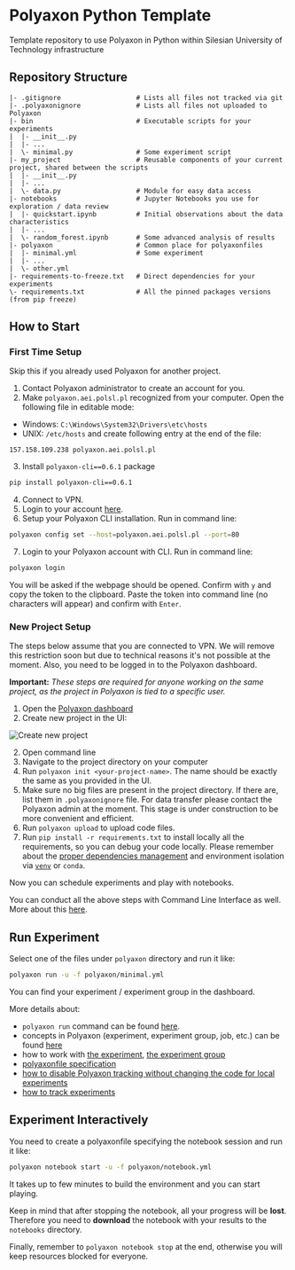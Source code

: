 # Polyaxon Python Template

Template repository to use Polyaxon in Python within Silesian University of Technology infrastructure

## Repository Structure

```plaintext
|- .gitignore                   # Lists all files not tracked via git
|- .polyaxonignore              # Lists all files not uploaded to Polyaxon
|- bin                          # Executable scripts for your experiments
|  |- __init__.py
|  |- ...
|  \- minimal.py                # Some experiment script
|- my_project                   # Reusable components of your current project, shared between the scripts
|  |- __init__.py
|  |- ...
|  \- data.py                   # Module for easy data access
|- notebooks                    # Jupyter Notebooks you use for exploration / data review
|  |- quickstart.ipynb          # Initial observations about the data characteristics
|  |- ...
|  \- random_forest.ipynb       # Some advanced analysis of results
|- polyaxon                     # Common place for polyaxonfiles
|  |- minimal.yml               # Some experiment
|  |- ...
|  \- other.yml
|- requirements-to-freeze.txt   # Direct dependencies for your experiments
\- requirements.txt             # All the pinned packages versions (from pip freeze)
```

## How to Start

### First Time Setup

Skip this if you already used Polyaxon for another project.

1. Contact Polyaxon administrator to create an account for you.
2. Make `polyaxon.aei.polsl.pl` recognized from your computer. Open the following file in editable mode:
  - Windows: `C:\Windows\System32\Drivers\etc\hosts`
  - UNIX: `/etc/hosts`
and create following entry at the end of the file:

```plaintext
157.158.109.238 polyaxon.aei.polsl.pl
```

3. Install `polyaxon-cli==0.6.1` package

```bash
pip install polyaxon-cli==0.6.1
```

4. Connect to VPN.
5. Login to your account [here](http://polyaxon.aei.polsl.pl/users/login/).
6. Setup your Polyaxon CLI installation. Run in command line:

```bash
polyaxon config set --host=polyaxon.aei.polsl.pl --port=80
```

7. Login to your Polyaxon account with CLI. Run in command line:

```bash
polyaxon login
```

You will be asked if the webpage should be opened. Confirm with `y` and copy the token to the clipboard. Paste the token into command line (no characters will appear) and confirm with `Enter`.

### New Project Setup

The steps below assume that you are connected to VPN. We will remove this restriction soon but due to technical reasons it's not possible at the moment. Also, you need to be logged in to the Polyaxon dashboard.

**Important:** *These steps are required for anyone working on the same project, as the project in Polyaxon is tied to a specific user.*

1. Open the [Polyaxon dashboard](http://polyaxon.aei.polsl.pl/app/)
2. Create new project in the UI:

![Create new project](https://user-images.githubusercontent.com/1897842/77849332-32a20480-71cb-11ea-973d-7ca3e60c4164.png)

2. Open command line
3. Navigate to the project directory on your computer
4. Run `polyaxon init <your-project-name>`. The name should be exactly the same as you provided in the UI.
5. Make sure no big files are present in the project directory. If there are, list them in `.polyaxonignore` file. For data transfer please contact the Polyaxon admin at the moment. This stage is under construction to be more convenient and efficient.
6. Run `polyaxon upload` to upload code files.
7. Run `pip install -r requirements.txt` to install locally all the requirements, so you can debug your code locally. Please remember about the [proper dependencies management](https://www.kennethreitz.org/essays/a-better-pip-workflow) and environment isolation via [`venv`](https://docs.python.org/3/tutorial/venv.html) or `conda`.

Now you can schedule experiments and play with notebooks.

You can conduct all the above steps with Command Line Interface as well. More about this [here](https://docs.polyaxon.com/references/polyaxon-cli/project/).

## Run Experiment

Select one of the files under `polyaxon` directory and run it like:

```bash
polyaxon run -u -f polyaxon/minimal.yml
```

You can find your experiment / experiment group in the dashboard.

More details about:

- `polyaxon run` command can be found [here](https://docs.polyaxon.com/references/polyaxon-cli/run/).
- concepts in Polyaxon (experiment, experiment group, job, etc.) can be found [here](https://docs.polyaxon.com/concepts/architecture/#polyaxon-concepts)
- how to work with [the experiment](https://docs.polyaxon.com/concepts/experiments/), [the experiment group](https://docs.polyaxon.com/concepts/experiment-groups-hyperparameters-optimization/)
- [polyaxonfile specification](https://docs.polyaxon.com/references/polyaxonfile-yaml-specification/)
- [how to disable Polyaxon tracking without changing the code for local experiments](https://docs.polyaxon.com/references/polyaxon-tracking-api/#disabling-polyaxon-tracking-without-changing-the-code)
- [how to track experiments](https://docs.polyaxon.com/references/polyaxon-tracking-api/experiments/)

## Experiment Interactively

You need to create a polyaxonfile specifying the notebook session and run it like:

```bash
polyaxon notebook start -u -f polyaxon/notebook.yml
```

It takes up to few minutes to build the environment and you can start playing.

Keep in mind that after stopping the notebook, all your progress will be **lost**. Therefore you need to **download** the notebook with your results to the `notebooks` directory.

Finally, remember to `polyaxon notebook stop` at the end, otherwise you will keep resources blocked for everyone.
